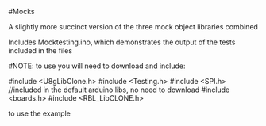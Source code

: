 #Mocks

A slightly more succinct version of the three mock object libraries combined

Includes Mocktesting.ino, which demonstrates the output of the tests included in the files

#NOTE: to use you will need to download and include:

#include <U8gLibClone.h>
#include <Testing.h>
#include <SPI.h> //included in the default arduino libs, no need to download
#include <boards.h>
#include <RBL_LibCLONE.h>

to use the example
